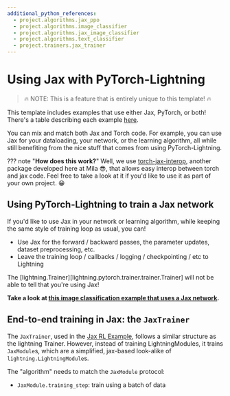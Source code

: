 ```yaml
---
additional_python_references:
  - project.algorithms.jax_ppo
  - project.algorithms.image_classifier
  - project.algorithms.jax_image_classifier
  - project.algorithms.text_classifier
  - project.trainers.jax_trainer
---
```


# Using Jax with PyTorch-Lightning

> 🔥 NOTE: This is a feature that is entirely unique to this template! 🔥

This template includes examples that use either Jax, PyTorch, or both!
There's a table describing each example [here](../examples/index.md#examples).


You can mix and match both Jax and Torch code. For example, you can use Jax for your dataloading, your network, or the learning algorithm, all while still benefiting from the nice stuff that comes from using PyTorch-Lightning.

??? note "**How does this work?**"
    Well, we use [torch-jax-interop](https://www.github.com/lebrice/torch_jax_interop), another package developed here at Mila 😎, that allows easy interop between torch and jax code. Feel free to take a look at it if you'd like to use it as part of your own project. 😁



## Using PyTorch-Lightning to train a Jax network

If you'd like to use Jax in your network or learning algorithm, while keeping the same style of
training loop as usual, you can!

- Use Jax for the forward / backward passes, the parameter updates, dataset preprocessing, etc.
- Leave the training loop / callbacks / logging / checkpointing / etc to Lightning

The [lightning.Trainer][lightning.pytorch.trainer.trainer.Trainer] will not be able to tell that you're using Jax!

**Take a look at [this image classification example that uses a Jax network](../examples/jax_sl_example.md).**


## End-to-end training in Jax: the `JaxTrainer`

The `JaxTrainer`, used in the [Jax RL Example](../examples/jax_rl_example.md), follows a similar structure as the lightning Trainer. However, instead of training LightningModules, it trains `JaxModule`s, which are a simplified, jax-based look-alike of `lightning.LightningModule`s.


The "algorithm" needs to match the `JaxModule` protocol:
- `JaxModule.training_step`: train using a batch of data
